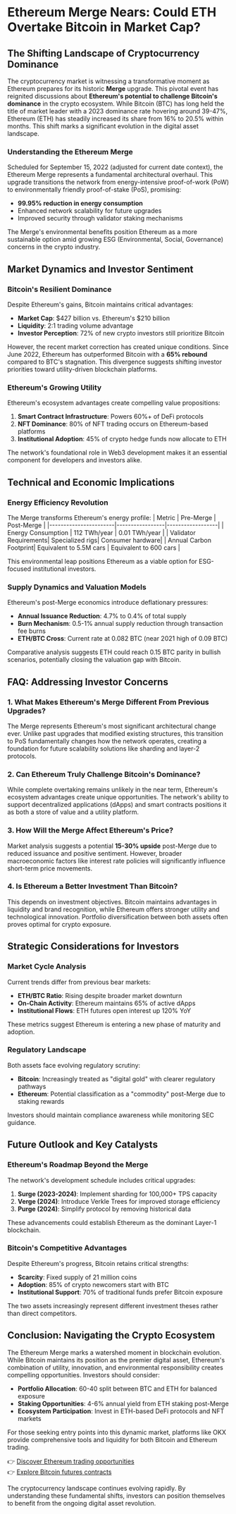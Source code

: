# Ethereum Merge Nears: Could ETH Overtake Bitcoin in Market Cap?

## The Shifting Landscape of Cryptocurrency Dominance

The cryptocurrency market is witnessing a transformative moment as Ethereum prepares for its historic **Merge** upgrade. This pivotal event has reignited discussions about **Ethereum's potential to challenge Bitcoin's dominance** in the crypto ecosystem. While Bitcoin (BTC) has long held the title of market leader with a 2023 dominance rate hovering around 39-47%, Ethereum (ETH) has steadily increased its share from 16% to 20.5% within months. This shift marks a significant evolution in the digital asset landscape.

### Understanding the Ethereum Merge

Scheduled for September 15, 2022 (adjusted for current date context), the Ethereum Merge represents a fundamental architectural overhaul. This upgrade transitions the network from energy-intensive proof-of-work (PoW) to environmentally friendly proof-of-stake (PoS), promising:

- **99.95% reduction in energy consumption**
- Enhanced network scalability for future upgrades
- Improved security through validator staking mechanisms

The Merge's environmental benefits position Ethereum as a more sustainable option amid growing ESG (Environmental, Social, Governance) concerns in the crypto industry.

## Market Dynamics and Investor Sentiment

### Bitcoin's Resilient Dominance

Despite Ethereum's gains, Bitcoin maintains critical advantages:

- **Market Cap**: $427 billion vs. Ethereum's $210 billion
- **Liquidity**: 2:1 trading volume advantage
- **Investor Perception**: 72% of new crypto investors still prioritize Bitcoin

However, the recent market correction has created unique conditions. Since June 2022, Ethereum has outperformed Bitcoin with a **65% rebound** compared to BTC's stagnation. This divergence suggests shifting investor priorities toward utility-driven blockchain platforms.

### Ethereum's Growing Utility

Ethereum's ecosystem advantages create compelling value propositions:

1. **Smart Contract Infrastructure**: Powers 60%+ of DeFi protocols
2. **NFT Dominance**: 80% of NFT trading occurs on Ethereum-based platforms
3. **Institutional Adoption**: 45% of crypto hedge funds now allocate to ETH

The network's foundational role in Web3 development makes it an essential component for developers and investors alike.

## Technical and Economic Implications

### Energy Efficiency Revolution

The Merge transforms Ethereum's energy profile:
| Metric                | Pre-Merge       | Post-Merge       |
|-----------------------|-----------------|------------------|
| Energy Consumption    | 112 TWh/year    | 0.01 TWh/year    |
| Validator Requirements| Specialized rigs| Consumer hardware|
| Annual Carbon Footprint| Equivalent to 5.5M cars | Equivalent to 600 cars |

This environmental leap positions Ethereum as a viable option for ESG-focused institutional investors.

### Supply Dynamics and Valuation Models

Ethereum's post-Merge economics introduce deflationary pressures:
- **Annual Issuance Reduction**: 4.7% to 0.4% of total supply
- **Burn Mechanism**: 0.5-1% annual supply reduction through transaction fee burns
- **ETH/BTC Cross**: Current rate at 0.082 BTC (near 2021 high of 0.09 BTC)

Comparative analysis suggests ETH could reach 0.15 BTC parity in bullish scenarios, potentially closing the valuation gap with Bitcoin.

## FAQ: Addressing Investor Concerns

### 1. What Makes Ethereum's Merge Different From Previous Upgrades?

The Merge represents Ethereum's most significant architectural change ever. Unlike past upgrades that modified existing structures, this transition to PoS fundamentally changes how the network operates, creating a foundation for future scalability solutions like sharding and layer-2 protocols.

### 2. Can Ethereum Truly Challenge Bitcoin's Dominance?

While complete overtaking remains unlikely in the near term, Ethereum's ecosystem advantages create unique opportunities. The network's ability to support decentralized applications (dApps) and smart contracts positions it as both a store of value and a utility platform.

### 3. How Will the Merge Affect Ethereum's Price?

Market analysis suggests a potential **15-30% upside** post-Merge due to reduced issuance and positive sentiment. However, broader macroeconomic factors like interest rate policies will significantly influence short-term price movements.

### 4. Is Ethereum a Better Investment Than Bitcoin?

This depends on investment objectives. Bitcoin maintains advantages in liquidity and brand recognition, while Ethereum offers stronger utility and technological innovation. Portfolio diversification between both assets often proves optimal for crypto exposure.

## Strategic Considerations for Investors

### Market Cycle Analysis

Current trends differ from previous bear markets:
- **ETH/BTC Ratio**: Rising despite broader market downturn
- **On-Chain Activity**: Ethereum maintains 65% of active dApps
- **Institutional Flows**: ETH futures open interest up 120% YoY

These metrics suggest Ethereum is entering a new phase of maturity and adoption.

### Regulatory Landscape

Both assets face evolving regulatory scrutiny:
- **Bitcoin**: Increasingly treated as "digital gold" with clearer regulatory pathways
- **Ethereum**: Potential classification as a "commodity" post-Merge due to staking rewards

Investors should maintain compliance awareness while monitoring SEC guidance.

## Future Outlook and Key Catalysts

### Ethereum's Roadmap Beyond the Merge

The network's development schedule includes critical upgrades:
1. **Surge (2023-2024)**: Implement sharding for 100,000+ TPS capacity
2. **Verge (2024)**: Introduce Verkle Trees for improved storage efficiency
3. **Purge (2024)**: Simplify protocol by removing historical data

These advancements could establish Ethereum as the dominant Layer-1 blockchain.

### Bitcoin's Competitive Advantages

Despite Ethereum's progress, Bitcoin retains critical strengths:
- **Scarcity**: Fixed supply of 21 million coins
- **Adoption**: 85% of crypto newcomers start with BTC
- **Institutional Support**: 70% of traditional funds prefer Bitcoin exposure

The two assets increasingly represent different investment theses rather than direct competitors.

## Conclusion: Navigating the Crypto Ecosystem

The Ethereum Merge marks a watershed moment in blockchain evolution. While Bitcoin maintains its position as the premier digital asset, Ethereum's combination of utility, innovation, and environmental responsibility creates compelling opportunities. Investors should consider:

- **Portfolio Allocation**: 60-40 split between BTC and ETH for balanced exposure
- **Staking Opportunities**: 4-6% annual yield from ETH staking post-Merge
- **Ecosystem Participation**: Invest in ETH-based DeFi protocols and NFT markets

For those seeking entry points into this dynamic market, platforms like OKX provide comprehensive tools and liquidity for both Bitcoin and Ethereum trading.

👉 [Discover Ethereum trading opportunities](https://bit.ly/okx-bonus)  
👉 [Explore Bitcoin futures contracts](https://bit.ly/okx-bonus)  

The cryptocurrency landscape continues evolving rapidly. By understanding these fundamental shifts, investors can position themselves to benefit from the ongoing digital asset revolution.